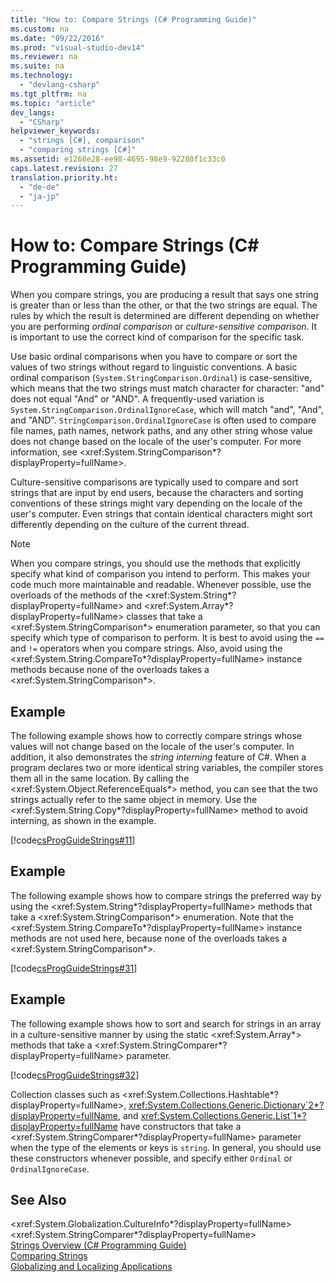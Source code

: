 ```yaml
---
title: "How to: Compare Strings (C# Programming Guide)"
ms.custom: na
ms.date: "09/22/2016"
ms.prod: "visual-studio-dev14"
ms.reviewer: na
ms.suite: na
ms.technology: 
  - "devlang-csharp"
ms.tgt_pltfrm: na
ms.topic: "article"
dev_langs: 
  - "CSharp"
helpviewer_keywords: 
  - "strings [C#], comparison"
  - "comparing strings [C#]"
ms.assetid: e1268e28-ee98-4695-98e9-92280f1c33c0
caps.latest.revision: 27
translation.priority.ht: 
  - "de-de"
  - "ja-jp"
---
```

# How to: Compare Strings (C# Programming Guide)
When you compare strings, you are producing a result that says one string is greater than or less than the other, or that the two strings are equal. The rules by which the result is determined are different depending on whether you are performing *ordinal comparison* or *culture-sensitive comparison*. It is important to use the correct kind of comparison for the specific task.  
  
 Use basic ordinal comparisons when you have to compare or sort the values of two strings without regard to linguistic conventions. A basic ordinal comparison (`System.StringComparison.Ordinal`) is case-sensitive, which means that the two strings must match character for character: "and" does not equal "And" or "AND". A frequently-used variation is `System.StringComparison.OrdinalIgnoreCase`, which will match "and", "And", and "AND". `StringComparison.OrdinalIgnoreCase` is often used to compare file names, path names, network paths, and any other string whose value does not change based on the locale of the user's computer. For more information, see \<xref:System.StringComparison*?displayProperty=fullName>.  
  
 Culture-sensitive comparisons are typically used to compare and sort strings that are input by end users, because the characters and sorting conventions of these strings might vary depending on the locale of the user's computer. Even strings that contain identical characters might sort differently depending on the culture of the current thread.  
  
> [!NOTE]
>  When you compare strings, you should use the methods that explicitly specify what kind of comparison you intend to perform. This makes your code much more maintainable and readable. Whenever possible, use the overloads of the methods of the \<xref:System.String*?displayProperty=fullName> and \<xref:System.Array*?displayProperty=fullName> classes that take a \<xref:System.StringComparison*> enumeration parameter, so that you can specify which type of comparison to perform. It is best to avoid using the `==` and `!=` operators when you compare strings. Also, avoid using the \<xref:System.String.CompareTo*?displayProperty=fullName> instance methods because none of the overloads takes a \<xref:System.StringComparison*>.  
  
## Example  
 The following example shows how to correctly compare strings whose values will not change based on the locale of the user's computer. In addition, it also demonstrates the *string interning* feature of C#. When a program declares two or more identical string variables, the compiler stores them all in the same location. By calling the \<xref:System.Object.ReferenceEquals*> method, you can see that the two strings actually refer to the same object in memory. Use the \<xref:System.String.Copy*?displayProperty=fullName> method to avoid interning, as shown in the example.  
  
 [!code[csProgGuideStrings#11](../vs140/codesnippet/CSharp/how-to--compare-strings--csharp-programming-guide-_1.cs)]  
  
## Example  
 The following example shows how to compare strings the preferred way by using the \<xref:System.String*?displayProperty=fullName> methods that take a \<xref:System.StringComparison*> enumeration. Note that the \<xref:System.String.CompareTo*?displayProperty=fullName> instance methods are not used here, because none of the overloads takes a \<xref:System.StringComparison*>.  
  
 [!code[csProgGuideStrings#31](../vs140/codesnippet/CSharp/how-to--compare-strings--csharp-programming-guide-_2.cs)]  
  
## Example  
 The following example shows how to sort and search for strings in an array in a culture-sensitive manner by using the static \<xref:System.Array*> methods that take a \<xref:System.StringComparer*?displayProperty=fullName> parameter.  
  
 [!code[csProgGuideStrings#32](../vs140/codesnippet/CSharp/how-to--compare-strings--csharp-programming-guide-_3.cs)]  
  
 Collection classes such as \<xref:System.Collections.Hashtable*?displayProperty=fullName>, <xref:System.Collections.Generic.Dictionary`2*?displayProperty=fullName>, and <xref:System.Collections.Generic.List`1*?displayProperty=fullName> have constructors that take a \<xref:System.StringComparer*?displayProperty=fullName> parameter when the type of the elements or keys is `string`. In general, you should use these constructors whenever possible, and specify either `Ordinal` or `OrdinalIgnoreCase`.  
  
## See Also  
 \<xref:System.Globalization.CultureInfo*?displayProperty=fullName>   
 \<xref:System.StringComparer*?displayProperty=fullName>   
 [Strings Overview (C# Programming Guide)](../vs140/strings--csharp-programming-guide-.md)   
 [Comparing Strings](assetId:///977dc094-fe19-4955-98ec-d2294d04a4ba)   
 [Globalizing and Localizing Applications](../vs140/globalizing-and-localizing-applications.md)